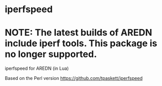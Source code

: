 # iperfspeed

# NOTE: The latest builds of AREDN include iperf tools. This package is no longer supported.

iperfspeed for AREDN (in Lua)

Based on the Perl version https://github.com/tpaskett/iperfspeed
